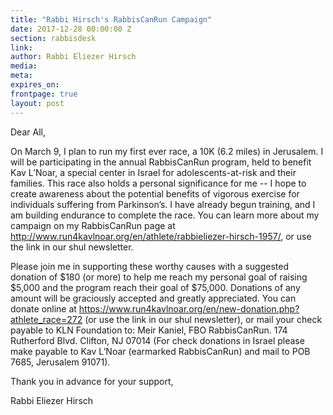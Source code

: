 ```yaml
---
title: "Rabbi Hirsch's RabbisCanRun Campaign"
date: 2017-12-28 00:00:00 Z
section: rabbisdesk
link:
author: Rabbi Eliezer Hirsch
media:
meta:
expires_on:
frontpage: true
layout: post
---
```

Dear All,

On March 9, I plan to run my first ever race, a 10K (6.2 miles) in Jerusalem.  I will be participating in the annual RabbisCanRun program, held to benefit Kav L’Noar, a special center in Israel for adolescents-at-risk and their families.
This race also holds a personal significance for me -- I hope to create awareness about the potential benefits of vigorous exercise for individuals suffering from Parkinson’s.  I have already begun training, and I am building endurance to complete the race.  You can learn more about my campaign on my RabbisCanRun page at http://www.run4kavlnoar.org/en/athlete/rabbieliezer-hirsch-1957/, or use the link in our shul newsletter.
 
Please join me in supporting these worthy causes with a suggested donation of $180 (or more) to help me reach my personal goal of raising $5,000 and the program reach their goal of $75,000. Donations of any amount will be graciously accepted and greatly appreciated.  You can donate online at  https://www.run4kavlnoar.org/en/new-donation.php?athlete_race=272 (or use the link in our shul newsletter), or mail your check payable to KLN Foundation to: Meir Kaniel, FBO RabbisCanRun. 174 Rutherford Blvd. Clifton, NJ 07014   (For check donations in Israel please make payable to Kav L’Noar (earmarked RabbisCanRun) and mail to POB 7685, Jerusalem 91071).

Thank you in advance for your support,

Rabbi Eliezer Hirsch

